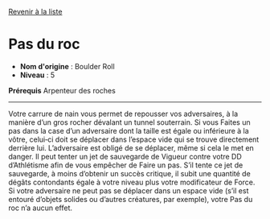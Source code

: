 [Revenir à la liste](..)

# Pas du roc

 * **Nom d'origine** : Boulder Roll
 * **Niveau** : 5


<p><strong>Prérequis</strong> Arpenteur des roches</p>
<hr>
<p>Votre carrure de nain vous permet de repousser vos adversaires, à la manière d’un gros rocher dévalant un tunnel souterrain. Si vous Faites un pas dans la case d’un adversaire dont la taille est égale ou inférieure à la vôtre, celui‑ci doit se déplacer dans l’espace vide qui se trouve directement derrière lui. L’adversaire est obligé de se déplacer, même si cela le met en danger. Il peut tenter un jet de sauvegarde de Vigueur contre votre DD d’Athlétisme afin de vous empêcher de Faire un pas. S’il tente ce jet de sauvegarde, à moins d’obtenir un succès critique, il subit une quantité de dégâts contondants égale à votre niveau plus votre modificateur de Force. Si votre adversaire ne peut pas se déplacer dans un espace vide (s’il est entouré d’objets solides ou d’autres créatures, par exemple), votre Pas du roc n’a aucun effet.</p>